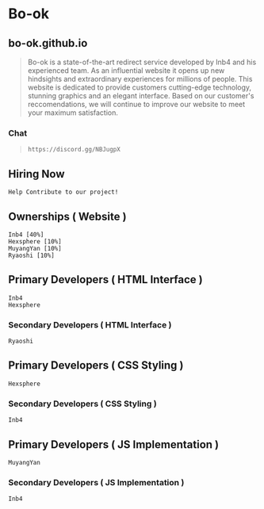 # Bo-ok 
## bo-ok.github.io

> Bo-ok is a state-of-the-art redirect service developed by Inb4 and his experienced team. As an influential website it opens up new hindsights and extraordinary experiences for millions of people. This website is dedicated to provide customers cutting-edge technology, stunning graphics and an elegant interface. Based on our customer's reccomendations, we will continue to improve our website to meet your maximum satisfaction.

### Chat
>`
https://discord.gg/NBJugpX
`
## Hiring Now
```
Help Contribute to our project!
```
## Ownerships ( Website )
```
Inb4 [40%]
Hexsphere [10%]
MuyangYan [10%]
Ryaoshi [10%]
```
## Primary Developers ( HTML Interface )
```
Inb4
Hexsphere
```
### Secondary Developers ( HTML Interface )
```
Ryaoshi
```
## Primary Developers ( CSS Styling )
```
Hexsphere
```
### Secondary Developers ( CSS Styling )
```
Inb4
```

## Primary Developers ( JS Implementation )
```
MuyangYan
```
### Secondary Developers ( JS Implementation )
```
Inb4
```

